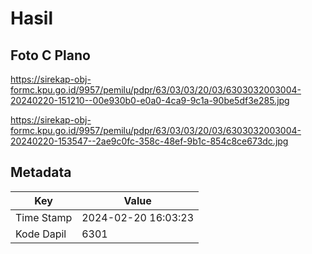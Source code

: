 # Hasil

## Foto C Plano

https://sirekap-obj-formc.kpu.go.id/9957/pemilu/pdpr/63/03/03/20/03/6303032003004-20240220-151210--00e930b0-e0a0-4ca9-9c1a-90be5df3e285.jpg

https://sirekap-obj-formc.kpu.go.id/9957/pemilu/pdpr/63/03/03/20/03/6303032003004-20240220-153547--2ae9c0fc-358c-48ef-9b1c-854c8ce673dc.jpg


## Metadata

| Key        | Value               |
| ---------- | ------------------- |
| Time Stamp | 2024-02-20 16:03:23 |
| Kode Dapil | 6301                |



